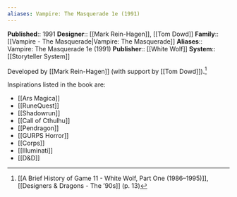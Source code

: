 ```yaml
---
aliases: Vampire: The Masquerade 1e (1991)
---
```


**Published**:: 1991
**Designer**:: [[Mark Rein-Hagen]], [[Tom Dowd]]
**Family**:: [[Vampire - The Masquerade|Vampire: The Masquerade]]
**Aliases**:: Vampire: The Masquerade 1e (1991)
**Publisher**:: [[White Wolf]]
**System**:: [[Storyteller System]]


Developed by [[Mark Rein-Hagen]] (with support by [[Tom Dowd]]).[^1]

[^1]: [[A Brief History of Game 11 - White Wolf, Part One (1986–1995)]], [[Designers & Dragons - The ’90s]] (p. 13)

Inspirations listed in the book are:

- [[Ars Magica]]
- [[RuneQuest]]
- [[Shadowrun]]
- [[Call of Cthulhu]]
- [[Pendragon]]
- [[GURPS Horror]]
- [[Corps]]
- [[Illuminati]]
- [[D&D]]


